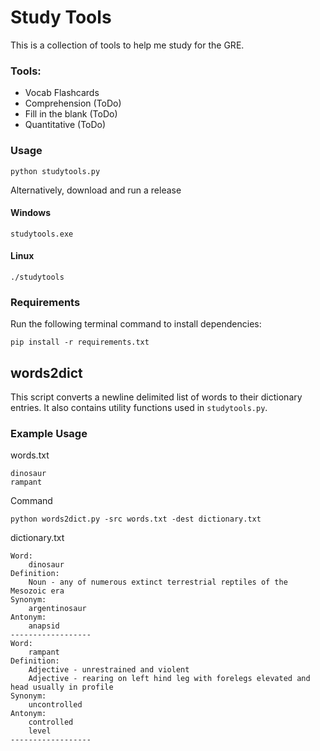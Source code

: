 # Study Tools
This is a collection of tools to help me study for the GRE.

### Tools:
* Vocab Flashcards
* Comprehension (ToDo)
* Fill in the blank (ToDo)
* Quantitative (ToDo)

### Usage
```
python studytools.py
```
Alternatively, download and run a release
#### Windows
```
studytools.exe
```
#### Linux
```
./studytools
```

### Requirements
Run the following terminal command to install dependencies:
```
pip install -r requirements.txt
```

## words2dict
This script converts a newline delimited list of words to their dictionary entries. It also contains utility functions
used in `studytools.py`.

### Example Usage
words.txt
```
dinosaur
rampant
```

Command
```
python words2dict.py -src words.txt -dest dictionary.txt
```

dictionary.txt
```
Word:
    dinosaur
Definition:
	Noun - any of numerous extinct terrestrial reptiles of the Mesozoic era
Synonym:
	argentinosaur
Antonym:
	anapsid
------------------
Word:
	rampant
Definition:
	Adjective - unrestrained and violent
	Adjective - rearing on left hind leg with forelegs elevated and head usually in profile
Synonym:
	uncontrolled
Antonym:
	controlled
	level
------------------
```